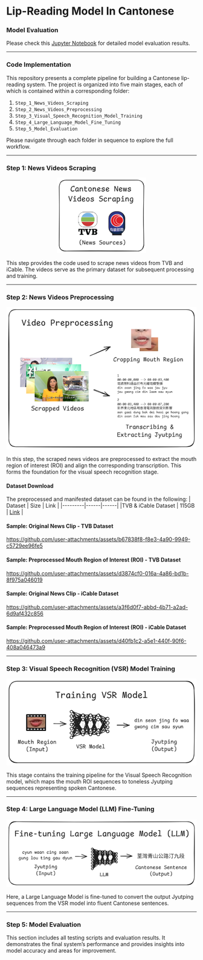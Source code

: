 # Lip-Reading Model In Cantonese



### Model Evaluation

Please check this [Jupyter Notebook](https://github.com/ikwbb/Lip-Reading-Model-In-Cantonese/blob/main/Step_5_Model_Evaluation/testing_results/full/Model%20Evaluation.ipynb) for detailed model evaluation results.

---



### Code Implementation

This repository presents a complete pipeline for building a Cantonese lip-reading system. The project is organized into five main stages, each of which is contained within a corresponding folder:

1. `Step_1_News_Videos_Scraping`
2. `Step_2_News_Videos_Preprocessing`
3. `Step_3_Visual_Speech_Recognition_Model_Training`
4. `Step_4_Large_Language_Model_Fine_Tuning`
5. `Step_5_Model_Evaluation`



Please navigate through each folder in sequence to explore the full workflow.

------

### Step 1: News Videos Scraping

<div align="center"><img src="./assets/step-1.png" alt="Step 1" style="zoom:60%;" /></div>

This step provides the code used to scrape news videos from TVB and iCable. The videos serve as the primary dataset for subsequent processing and training.

------

### Step 2: News Videos Preprocessing

![Step 2](./assets/step-2.png)

In this step, the scraped news videos are preprocessed to extract the mouth region of interest (ROI) and align the corresponding transcription. This forms the foundation for the visual speech recognition stage.

#### Dataset Download
The preprocessed and manifested dataset can be found in the following:
| Dataset | Size | Link |
|---------|------|------|
|TVB & iCable Dataset | 115GB | [Link](https://1drv.ms/f/c/DADC679B5C6EBC0F/EsKbtspvEilFpx5OoSefZIUBZJIoRAAIpFm_SMktOWD4kw?e=Eg0lpb) |


#### Sample: Original News Clip - TVB Dataset
https://github.com/user-attachments/assets/b67838f8-f8e3-4a90-9949-c5729ee96fe5

#### Sample: Preprocessed Mouth Region of Interest (ROI) - TVB Dataset
https://github.com/user-attachments/assets/d3874cf0-016a-4a86-bd1b-8f975a046019

#### Sample: Original News Clip - iCable Dataset
https://github.com/user-attachments/assets/a3f6d0f7-abbd-4b71-a2ad-6d9af432c856

#### Sample: Preprocessed Mouth Region of Interest (ROI) - iCable Dataset
https://github.com/user-attachments/assets/d40fb1c2-a5e1-440f-90f6-408a046473a9




------

### Step 3: Visual Speech Recognition (VSR) Model Training

![Step 3](./assets/step-3.png)

This stage contains the training pipeline for the Visual Speech Recognition model, which maps the mouth ROI sequences to toneless Jyutping sequences representing spoken Cantonese.

------

### Step 4: Large Language Model (LLM) Fine-Tuning

![Step 4](./assets/step-4.png)

Here, a Large Language Model is fine-tuned to convert the output Jyutping sequences from the VSR model into fluent Cantonese sentences.

------

### Step 5: Model Evaluation

This section includes all testing scripts and evaluation results. It demonstrates the final system’s performance and provides insights into model accuracy and areas for improvement.
